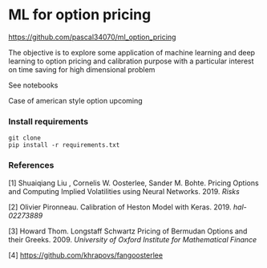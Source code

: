 # ML for option pricing
https://github.com/pascal34070/ml_option_pricing

The objective 
 is to explore some application of machine learning
 and deep learning to option pricing and calibration purpose with a particular
 interest on time saving for high dimensional problem
 
 See notebooks
 
 Case of american style option upcoming 
 
 ### Install requirements
 
    git clone 
    pip install -r requirements.txt
    
 
 ### References
 
[1] Shuaiqiang Liu ,  Cornelis W. Oosterlee, Sander M. Bohte. 
Pricing Options and Computing Implied Volatilities using Neural Networks. 2019. *Risks* 

[2] Olivier Pironneau. Calibration of Heston Model with Keras. 2019. *hal-02273889*

[3] 
Howard Thom. Longstaff Schwartz Pricing of
Bermudan Options and their Greeks. 2009. *University of Oxford
Institute for Mathematical Finance*

[4] https://github.com/khrapovs/fangoosterlee

 
